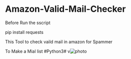 # Amazon-Valid-Mail-Checker

Before Run the sscript

pip install requests

This Tool to check vaild mail in amazon for Spammer 

To Make a Mial list
#Python3#
v![photo](https://user-images.githubusercontent.com/56846637/78671184-3aeef380-78df-11ea-9bcc-ff5a1520afc0.jpg)

